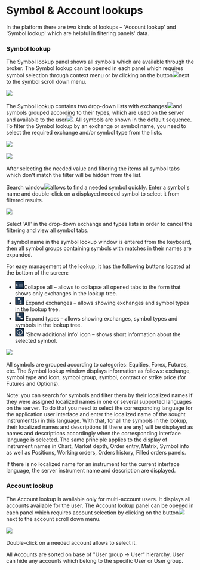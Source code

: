 # Symbol & Account lookups

In the platform there are two kinds of lookups – 'Account lookup' and 'Symbol lookup' which are helpful in filtering panels' data. 

### Symbol lookup

The Symbol lookup panel shows all symbols which are available through the broker. The Symbol lookup can be opened in each panel which requires symbol selection through context menu or by clicking on the button![](../../../.gitbook/assets/artboard1.png)next to the symbol scroll down menu.

![](../../../.gitbook/assets/symbol-lookup-copy.jpg)


The Symbol lookup contains two drop-down lists with exchanges![](../../../.gitbook/assets/all-exchanges_116_22.png)and symbols grouped according to their types, which are used on the server and available to the user![](../../../.gitbook/assets/all-types_116_22.png). All symbols are shown in the default sequence. To filter the Symbol lookup by an exchange or symbol name, you need to select the required exchange and/or symbol type from the lists.

![](../../../.gitbook/assets/short-list-exchanges_196_292.png)

![](../../../.gitbook/assets/short-list-types-196_202.png)

After selecting the needed value and filtering the items all symbol tabs which don't match the filter will be hidden from the list.

Search window![](../../../.gitbook/assets/search-add-copy.png)allows to find a needed symbol quickly. Enter a symbol's name and double-click on a displayed needed symbol to select it from filtered results.

![](../../../.gitbook/assets/part-of-symbol-lookup_421_207.png)

Select 'All' in the drop-down exchange and types lists in order to cancel the filtering and view all symbol tabs.

If symbol name in the symbol lookup window is entered from the keyboard, then all symbol groups containing symbols with matches in their names are expanded.

For easy management of the lookup, it has the following buttons located at the bottom of the screen:

*  ![](../../../.gitbook/assets/1%20%2874%29.png)Collapse all – allows to collapse all opened tabs to the form that shows only exchanges in the lookup tree.
* ![](../../../.gitbook/assets/2%20%2821%29.png) Expand exchanges – allows showing exchanges and symbol types in the lookup tree.
*  ![](../../../.gitbook/assets/3%20%2837%29.png) Expand types – allows showing exchanges, symbol types and symbols in the lookup tree.
* ![](../../../.gitbook/assets/5%20%289%29.png) 'Show additional info' icon – shows short information about the selected symbol.

![](../../../.gitbook/assets/1-symbol-new-copy.png)

All symbols are grouped according to categories: Equities, Forex, Futures, etc. The Symbol lookup window displays information as follows: exchange, symbol type and icon, symbol group, symbol, contract or strike price \(for Futures and Options\).

Note: you can search for symbols and filter them by their localized names if they were assigned localized names in one or several supported languages on the server. To do that you need to select the corresponding language for the application user interface and enter the localized name of the sought instrument\(s\) in this language. With that, for all the symbols in the lookup, their localized names and descriptions \(if there are any\) will be displayed as names and descriptions accordingly when the corresponding interface language is selected. The same principle applies to the display of instrument names in Chart, Market depth, Order entry, Matrix,  Symbol info as well as Positions, Working orders, Orders history, Filled orders panels.

If there is no localized name for an instrument for the current interface language, the server instrument name and description are displayed. 

### Account lookup

The Account lookup is available only for multi-account users. It displays all accounts available for the user. The Account lookup panel can be opened in each panel which requires account selection by clicking on the button![](../../../.gitbook/assets/artboard1%20%281%29.png)next to the account scroll down menu.

![](../../../.gitbook/assets/account-lookup-test_424.png)

Double-click on a needed account allows to select it.

All Accounts are sorted on base of "User group -&gt; User" hierarchy. User can hide any accounts which belong to the specific User or User group.

